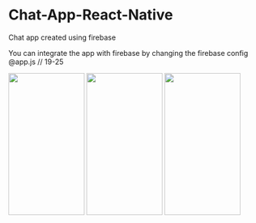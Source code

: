 # Chat-App-React-Native
Chat app created using firebase

You can integrate the app with firebase by changing the firebase config @app.js // 19-25

<img src="https://i.imgur.com/H7oxGmC.jpeg" width="150" height="280">
<img src="https://i.imgur.com/PaHMjzd.jpeg" width="150" height="280">
<img src="https://i.imgur.com/L1fjwQe.jpeg" width="150" height="280">

